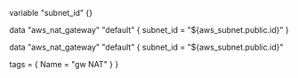 variable "subnet_id" {}

data "aws_nat_gateway" "default" {
  subnet_id = "${aws_subnet.public.id}"
}

data "aws_nat_gateway" "default" {
  subnet_id = "${aws_subnet.public.id}"

  tags = {
    Name = "gw NAT"
  }
}
